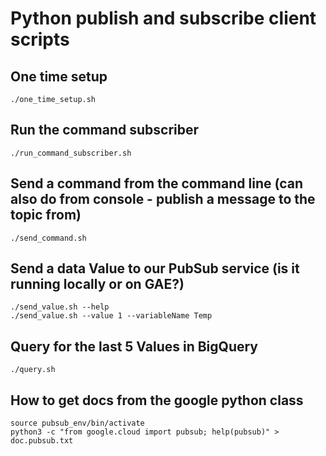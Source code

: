 # Python publish and subscribe client scripts

## One time setup
```
./one_time_setup.sh
```

## Run the command subscriber
```
./run_command_subscriber.sh
```

## Send a command from the command line (can also do from console - publish a message to the topic from)  
```
./send_command.sh
```

## Send a data Value to our PubSub service (is it running locally or on GAE?)
```
./send_value.sh --help
./send_value.sh --value 1 --variableName Temp
```

## Query for the last 5 Values in BigQuery
```
./query.sh
```

## How to get docs from the google python class
```
source pubsub_env/bin/activate
python3 -c "from google.cloud import pubsub; help(pubsub)" > doc.pubsub.txt
```
